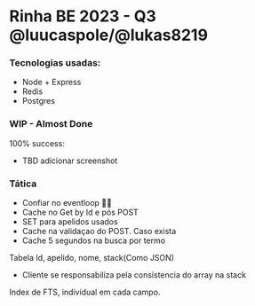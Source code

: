 # Rinha BE 2023 - Q3 @luucaspole/@lukas8219

### Tecnologias usadas:

- Node + Express
- Redis
- Postgres


### WIP - Almost Done
100% success:
- TBD adicionar screenshot


### Tática
- Confiar no eventloop 🙏🏻
- Cache no Get by Id e pós POST
- SET para apelidos usados
- Cache na validaçao do POST. Caso exista
- Cache 5 segundos na busca por termo

Tabela
Id, apelido, nome, stack(Como JSON)

- Cliente se responsabiliza pela consistencia do array na stack

Index de FTS, individual em cada campo.
